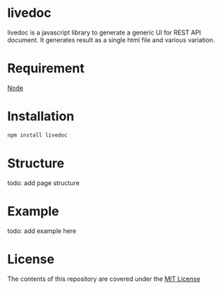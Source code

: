 # livedoc

livedoc is a javascript library to generate a generic UI for REST API document. It generates result as a single html file and various variation.

# Requirement
[Node](https://nodejs.org/en/)

# Installation
```bash
npm install livedoc
```

# Structure
todo: add page structure

# Example
todo: add example here

# License
The contents of this repository are covered under the [MIT License](LICENSE)

